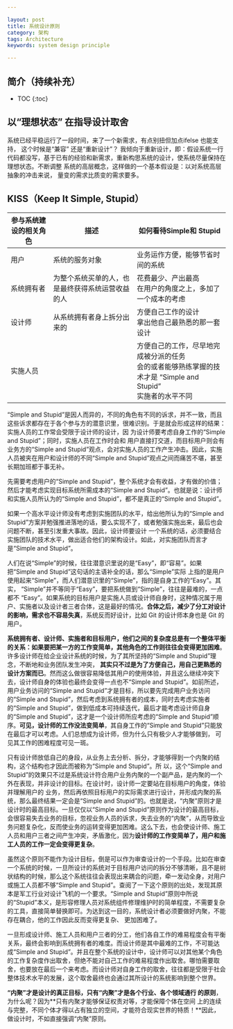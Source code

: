 ```yaml
---

layout: post
title: 系统设计原则
category: 架构
tags: Architecture
keywords: system design principle 

---
```


## 简介（持续补充）

* TOC
{:toc}

## 以“理想状态” 在指导设计取舍

系统已经平稳运行了一段时间，来了一个新需求，有点别扭但加点ifelse 也能支持， 这个时候是“兼容” 还是“重新设计”？ 我倾向于重新设计，即：假设系统一行代码都没写，基于已有的经验和新需求，重新构思系统的设计，使系统尽量保持在理想状态。不断调整 系统的高层概念，这样做的一个基本假设是：以对系统高层抽象的冲击来说， 量变的需求比质变的需求要多。 

## KISS（Keep It Simple, Stupid）

|参与系统建设的相关角色|描述|如何看待Simple和 Stupid|
|---|---|---|
|用户|系统的服务对象|业务运作方便，能够节省时间的系统|
|系统拥有者|为整个系统买单的人，也是最终获得系统运营收益的人|花费最少、产出最高<br>在用户的角度之上，多加了一个成本的考虑|
|设计师|从系统拥有者身上拆分出来的|方便自己工作的设计<br>拿出他自己最熟悉的那一套设计|
|实施人员||方便自己的工作，尽早地完成被分派的任务<br>会的或者能够熟练掌握的技术才是 “Simple and Stupid”<br>实施者的水平不同|

“Simple and Stupid”是因人而异的，不同的角色有不同的诉求，并不一致，而且这些诉求都存在于各个参与方的潜意识里，很难识别。于是就会形成这样的结果：实施人员的工作常会受限于设计师的设计，因 为设计师要考虑自身工作的“Simple and Stupid”；同时，实施人员在工作时会和 用户直接打交道，而目标用户则会有业务方的“Simple and Stupid”观点，会对实施人员的工作产生冲击。因此，实施人员被夹在用户和设计师的不同“Simple and Stupid”观点之间而痛苦不堪，甚至长期加班都于事无补。

先需要考虑用户的“Simple and Stupid”，整个系统才会有收益，才有做的价值；然后才能考虑实现目标系统所需成本的“Simple and Stupid”。也就是说：设计师和实施人员所认为的“Simple and Stupid”，都不是真正的“Simple and Stupid”。

如果一个高水平设计师没有考虑到实施团队的水平，给出他所认为的“Simple and Stupid”方案并勉强推进落地的话，要么实现不了，或者勉强实施出来，最后也会问题不断，甚至引发重大事故。因此，设计师要设计 一个系统的话，必须要结合实施团队的技术水平，做出适合他们的架构设计。如此，对实施团队而言才是“Simple and Stupid”。

人们在说“Simple”的时候，往往潜意识里说的是“Easy”，即“容易”。如果把“Simple and Stupid”这句话的主语补全的话，那么“Simple”实际 上指的是用户使用起来“Simple”，而人们潜意识里的“Simple”，指的是自身工作的“Easy”。其实， “Simple”并不等同于“Easy”，要把系统做到“Simple”，往往是最难的，一点都不 “Easy”。如果系统的目标用户是实施人员或设计师自身时，这种情况属于用户、实施者以及设计者三者合体，这是最好的情况。**合体之后，减少了分工对设计的影响，需求也不容易失真**，系统反而好设计，比如 Git 的设计师本身也是 Git 的用户。

**系统拥有者、设计师、实施者和目标用户，他们之间的复杂度总是有一个整体平衡的关系：如果要把某一方的工作变简单，其他角色的工作则往往会变得更加困难**。许多设计师在给企业设计系统的时候，为了其所坚持的“Simple and Stupid”理念，不断地和业务团队发生冲突， **其实只不过是为了方便自己，用自己更熟悉的设计方案而已**。然而这么做很容易降低其用户的使用体验，并且这么继续冲突下去，设计师自身的体验也最终会变得一点也不“Simple and Stupid”。如前所述，用户业务访问的“Simple and Stupid”才是目标，所以要先完成用户业务访问的“Simple and Stupid”，然后考虑到系统拥有者的成本，同时去考虑实施者的“Simple and Stupid”，做到低成本可持续迭代，最后才能考虑设计师自身的“Simple and Stupid”，这才是一个设计师所应考虑的“Simple and Stupid”顺序。**可见，设计师的工作没法变简单**，其自身工作的“Simple and Stupid”只能放在最后才可以考虑。人们总想成为设计师，但为什么只有极少人才能够做到， 可见其工作的困难程度可见一斑。

只有设计师放低自己的身段，从业务上去分析、拆分，才能够得到一个内聚的结构，这个结构也才因此而被称为“Simple and Stupid”。所 以，这个“Simple and Stupid”的效果只不过是系统设计符合用户业务内聚的一个副产品，是内聚的一个外在表现，并非设计的目标。在设计时，设计师一定要站在目标用户的角度，体验并理解用户的 业务，然后再依照目标用户的实际需求进行设计，并形成内聚的系统，那么最终结果一定会是“Simple and Stupid”的。也就是说，“内聚”原则才是设计时的最高目标。一旦仅仅以“Simple and Stupid”原则作为设计的最高目标，会很容易失去业务的目标，忽视业务人员的诉求，失去业务的“内聚”，从而导致业务问题复杂化，反而使业务的运转变得更加困难。这么下去，也会使设计师、施工 人员和用户三者之间产生冲突，矛盾激化，因为**设计师的工作变简单了，用户和施工人员的工作一定会变得更复杂**。

虽然这个原则不能作为设计目标，倒是可以作为审查设计的一个手段。比如在审查一个系统的时候，一旦所设计的系统对于目标用户访问的拆分不够清晰，且不是树状结构的时候，那么这个系统往往会表现出来耦合的问题，牵一发动全身，对用户或施工人员都不够“Simple and Stupid”。查阅了一下这个原则的出处，发现其原本是军工行业对设计飞机的一个要求。“Simple and Stupid”原则中所说的“Stupid”本义，是形容修理人员对系统组件修理维护时的简单程度，不需要复杂的工具，直接简单替换即可。为达到这一目的，系统设计者必须要做好内聚，不能存在耦合，他的工作因此反而变得更复杂、 更加困难了。


一旦形成设计师、施工人员和用户三者的分工，他们各自工作的难易程度会有平衡关系，最终会影响到系统拥有者的难度。而设计师是其中最难的工作，不可能达成“Simple and Stupid”。并且在整个系统的设计中，设计师可以对其他某个角色的工作复杂度作出取舍，但绝不能对自己工作的难易程度作出取舍。哪怕需要取舍，也要放在最后一个来考虑。而设计师对自身工作的取舍，往往都是受限于社会整体技术水平的发展，这个取舍最终也会通过其所设计的系统影响到整个世界。

**“内聚”才是设计的真正目标，只有“内聚”才是各个行业、各个领域通行 的原则**，为什么呢？因为**只有内聚才能够保证权责对等，才能保障个体在空间 上的连续与完整，不同个体才得以占有独立的空间，才能符合现实世界的特质！**因此，做设计时，不如直接强调“内聚”原则。